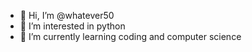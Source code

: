 - 👋 Hi, I’m @whatever50
- 👀 I’m interested in python
- 🌱 I’m currently learning coding and computer science 

<!---
whatever50/whatever50 is a ✨ special ✨ repository because its `README.md` (this file) appears on your GitHub profile.
You can click the Preview link to take a look at your changes.
--->
